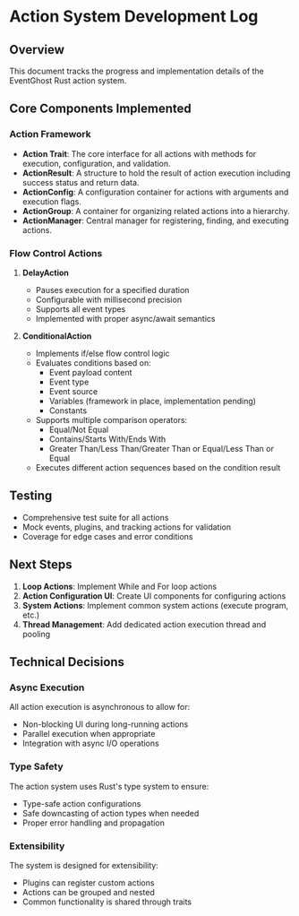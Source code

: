 # Action System Development Log

## Overview
This document tracks the progress and implementation details of the EventGhost Rust action system.

## Core Components Implemented

### Action Framework
- **Action Trait**: The core interface for all actions with methods for execution, configuration, and validation.
- **ActionResult**: A structure to hold the result of action execution including success status and return data.
- **ActionConfig**: A configuration container for actions with arguments and execution flags.
- **ActionGroup**: A container for organizing related actions into a hierarchy.
- **ActionManager**: Central manager for registering, finding, and executing actions.

### Flow Control Actions
1. **DelayAction**
   - Pauses execution for a specified duration
   - Configurable with millisecond precision
   - Supports all event types
   - Implemented with proper async/await semantics

2. **ConditionalAction**
   - Implements if/else flow control logic
   - Evaluates conditions based on:
     - Event payload content
     - Event type
     - Event source
     - Variables (framework in place, implementation pending)
     - Constants
   - Supports multiple comparison operators:
     - Equal/Not Equal
     - Contains/Starts With/Ends With
     - Greater Than/Less Than/Greater Than or Equal/Less Than or Equal
   - Executes different action sequences based on the condition result

## Testing
- Comprehensive test suite for all actions
- Mock events, plugins, and tracking actions for validation
- Coverage for edge cases and error conditions

## Next Steps
1. **Loop Actions**: Implement While and For loop actions
2. **Action Configuration UI**: Create UI components for configuring actions
3. **System Actions**: Implement common system actions (execute program, etc.)
4. **Thread Management**: Add dedicated action execution thread and pooling

## Technical Decisions

### Async Execution
All action execution is asynchronous to allow for:
- Non-blocking UI during long-running actions
- Parallel execution when appropriate
- Integration with async I/O operations

### Type Safety
The action system uses Rust's type system to ensure:
- Type-safe action configurations
- Safe downcasting of action types when needed
- Proper error handling and propagation

### Extensibility
The system is designed for extensibility:
- Plugins can register custom actions
- Actions can be grouped and nested
- Common functionality is shared through traits 